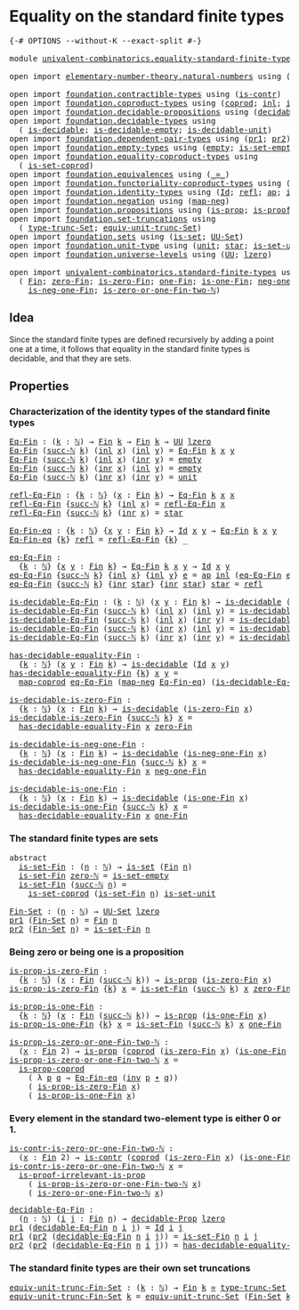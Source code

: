 # Equality on the standard finite types

<pre class="Agda"><a id="50" class="Symbol">{-#</a> <a id="54" class="Keyword">OPTIONS</a> <a id="62" class="Pragma">--without-K</a> <a id="74" class="Pragma">--exact-split</a> <a id="88" class="Symbol">#-}</a>

<a id="93" class="Keyword">module</a> <a id="100" href="univalent-combinatorics.equality-standard-finite-types.html" class="Module">univalent-combinatorics.equality-standard-finite-types</a> <a id="155" class="Keyword">where</a>

<a id="162" class="Keyword">open</a> <a id="167" class="Keyword">import</a> <a id="174" href="elementary-number-theory.natural-numbers.html" class="Module">elementary-number-theory.natural-numbers</a> <a id="215" class="Keyword">using</a> <a id="221" class="Symbol">(</a><a id="222" href="elementary-number-theory.natural-numbers.html#1444" class="Datatype">ℕ</a><a id="223" class="Symbol">;</a> <a id="225" href="elementary-number-theory.natural-numbers.html#1465" class="InductiveConstructor">zero-ℕ</a><a id="231" class="Symbol">;</a> <a id="233" href="elementary-number-theory.natural-numbers.html#1478" class="InductiveConstructor">succ-ℕ</a><a id="239" class="Symbol">)</a>
    
<a id="246" class="Keyword">open</a> <a id="251" class="Keyword">import</a> <a id="258" href="foundation.contractible-types.html" class="Module">foundation.contractible-types</a> <a id="288" class="Keyword">using</a> <a id="294" class="Symbol">(</a><a id="295" href="foundation-core.contractible-types.html#925" class="Function">is-contr</a><a id="303" class="Symbol">)</a>
<a id="305" class="Keyword">open</a> <a id="310" class="Keyword">import</a> <a id="317" href="foundation.coproduct-types.html" class="Module">foundation.coproduct-types</a> <a id="344" class="Keyword">using</a> <a id="350" class="Symbol">(</a><a id="351" href="foundation.coproduct-types.html#1168" class="Datatype">coprod</a><a id="357" class="Symbol">;</a> <a id="359" href="foundation.coproduct-types.html#1239" class="InductiveConstructor">inl</a><a id="362" class="Symbol">;</a> <a id="364" href="foundation.coproduct-types.html#1262" class="InductiveConstructor">inr</a><a id="367" class="Symbol">;</a> <a id="369" href="foundation.coproduct-types.html#5644" class="Function">is-prop-coprod</a><a id="383" class="Symbol">)</a>
<a id="385" class="Keyword">open</a> <a id="390" class="Keyword">import</a> <a id="397" href="foundation.decidable-propositions.html" class="Module">foundation.decidable-propositions</a> <a id="431" class="Keyword">using</a> <a id="437" class="Symbol">(</a><a id="438" href="foundation.decidable-propositions.html#1873" class="Function">decidable-Prop</a><a id="452" class="Symbol">)</a>
<a id="454" class="Keyword">open</a> <a id="459" class="Keyword">import</a> <a id="466" href="foundation.decidable-types.html" class="Module">foundation.decidable-types</a> <a id="493" class="Keyword">using</a>
  <a id="501" class="Symbol">(</a> <a id="503" href="foundation.decidable-types.html#1741" class="Function">is-decidable</a><a id="515" class="Symbol">;</a> <a id="517" href="foundation.decidable-types.html#2644" class="Function">is-decidable-empty</a><a id="535" class="Symbol">;</a> <a id="537" href="foundation.decidable-types.html#2576" class="Function">is-decidable-unit</a><a id="554" class="Symbol">)</a>
<a id="556" class="Keyword">open</a> <a id="561" class="Keyword">import</a> <a id="568" href="foundation.dependent-pair-types.html" class="Module">foundation.dependent-pair-types</a> <a id="600" class="Keyword">using</a> <a id="606" class="Symbol">(</a><a id="607" href="foundation-core.dependent-pair-types.html#592" class="Field">pr1</a><a id="610" class="Symbol">;</a> <a id="612" href="foundation-core.dependent-pair-types.html#604" class="Field">pr2</a><a id="615" class="Symbol">)</a>
<a id="617" class="Keyword">open</a> <a id="622" class="Keyword">import</a> <a id="629" href="foundation.empty-types.html" class="Module">foundation.empty-types</a> <a id="652" class="Keyword">using</a> <a id="658" class="Symbol">(</a><a id="659" href="foundation-core.empty-types.html#1047" class="Datatype">empty</a><a id="664" class="Symbol">;</a> <a id="666" href="foundation-core.empty-types.html#2540" class="Function">is-set-empty</a><a id="678" class="Symbol">)</a>
<a id="680" class="Keyword">open</a> <a id="685" class="Keyword">import</a> <a id="692" href="foundation.equality-coproduct-types.html" class="Module">foundation.equality-coproduct-types</a> <a id="728" class="Keyword">using</a>
  <a id="736" class="Symbol">(</a> <a id="738" href="foundation.equality-coproduct-types.html#11156" class="Function">is-set-coprod</a><a id="751" class="Symbol">)</a>
<a id="753" class="Keyword">open</a> <a id="758" class="Keyword">import</a> <a id="765" href="foundation.equivalences.html" class="Module">foundation.equivalences</a> <a id="789" class="Keyword">using</a> <a id="795" class="Symbol">(</a><a id="796" href="foundation-core.equivalences.html#1607" class="Function Operator">_≃_</a><a id="799" class="Symbol">)</a>
<a id="801" class="Keyword">open</a> <a id="806" class="Keyword">import</a> <a id="813" href="foundation.functoriality-coproduct-types.html" class="Module">foundation.functoriality-coproduct-types</a> <a id="854" class="Keyword">using</a> <a id="860" class="Symbol">(</a><a id="861" href="foundation.functoriality-coproduct-types.html#1130" class="Function">map-coprod</a><a id="871" class="Symbol">)</a>
<a id="873" class="Keyword">open</a> <a id="878" class="Keyword">import</a> <a id="885" href="foundation.identity-types.html" class="Module">foundation.identity-types</a> <a id="911" class="Keyword">using</a> <a id="917" class="Symbol">(</a><a id="918" href="foundation-core.identity-types.html#641" class="Datatype">Id</a><a id="920" class="Symbol">;</a> <a id="922" href="foundation-core.identity-types.html#694" class="InductiveConstructor">refl</a><a id="926" class="Symbol">;</a> <a id="928" href="foundation-core.identity-types.html#2853" class="Function">ap</a><a id="930" class="Symbol">;</a> <a id="932" href="foundation-core.identity-types.html#1552" class="Function">inv</a><a id="935" class="Symbol">;</a> <a id="937" href="foundation-core.identity-types.html#1239" class="Function Operator">_∙_</a><a id="940" class="Symbol">)</a>
<a id="942" class="Keyword">open</a> <a id="947" class="Keyword">import</a> <a id="954" href="foundation.negation.html" class="Module">foundation.negation</a> <a id="974" class="Keyword">using</a> <a id="980" class="Symbol">(</a><a id="981" href="foundation-core.negation.html#499" class="Function">map-neg</a><a id="988" class="Symbol">)</a>
<a id="990" class="Keyword">open</a> <a id="995" class="Keyword">import</a> <a id="1002" href="foundation.propositions.html" class="Module">foundation.propositions</a> <a id="1026" class="Keyword">using</a> <a id="1032" class="Symbol">(</a><a id="1033" href="foundation-core.propositions.html#1246" class="Function">is-prop</a><a id="1040" class="Symbol">;</a> <a id="1042" href="foundation-core.propositions.html#2978" class="Function">is-proof-irrelevant-is-prop</a><a id="1069" class="Symbol">)</a>
<a id="1071" class="Keyword">open</a> <a id="1076" class="Keyword">import</a> <a id="1083" href="foundation.set-truncations.html" class="Module">foundation.set-truncations</a> <a id="1110" class="Keyword">using</a>
  <a id="1118" class="Symbol">(</a> <a id="1120" href="foundation.set-truncations.html#3386" class="Postulate">type-trunc-Set</a><a id="1134" class="Symbol">;</a> <a id="1136" href="foundation.set-truncations.html#11287" class="Function">equiv-unit-trunc-Set</a><a id="1156" class="Symbol">)</a>
<a id="1158" class="Keyword">open</a> <a id="1163" class="Keyword">import</a> <a id="1170" href="foundation.sets.html" class="Module">foundation.sets</a> <a id="1186" class="Keyword">using</a> <a id="1192" class="Symbol">(</a><a id="1193" href="foundation-core.sets.html#1099" class="Function">is-set</a><a id="1199" class="Symbol">;</a> <a id="1201" href="foundation-core.sets.html#1177" class="Function">UU-Set</a><a id="1207" class="Symbol">)</a>
<a id="1209" class="Keyword">open</a> <a id="1214" class="Keyword">import</a> <a id="1221" href="foundation.unit-type.html" class="Module">foundation.unit-type</a> <a id="1242" class="Keyword">using</a> <a id="1248" class="Symbol">(</a><a id="1249" href="foundation.unit-type.html#975" class="Datatype">unit</a><a id="1253" class="Symbol">;</a> <a id="1255" href="foundation.unit-type.html#999" class="InductiveConstructor">star</a><a id="1259" class="Symbol">;</a> <a id="1261" href="foundation.unit-type.html#2613" class="Function">is-set-unit</a><a id="1272" class="Symbol">)</a>
<a id="1274" class="Keyword">open</a> <a id="1279" class="Keyword">import</a> <a id="1286" href="foundation.universe-levels.html" class="Module">foundation.universe-levels</a> <a id="1313" class="Keyword">using</a> <a id="1319" class="Symbol">(</a><a id="1320" href="foundation-core.universe-levels.html#222" class="Primitive">UU</a><a id="1322" class="Symbol">;</a> <a id="1324" href="Agda.Primitive.html#764" class="Primitive">lzero</a><a id="1329" class="Symbol">)</a>

<a id="1332" class="Keyword">open</a> <a id="1337" class="Keyword">import</a> <a id="1344" href="univalent-combinatorics.standard-finite-types.html" class="Module">univalent-combinatorics.standard-finite-types</a> <a id="1390" class="Keyword">using</a>
  <a id="1398" class="Symbol">(</a> <a id="1400" href="univalent-combinatorics.standard-finite-types.html#1975" class="Function">Fin</a><a id="1403" class="Symbol">;</a> <a id="1405" href="univalent-combinatorics.standard-finite-types.html#6909" class="Function">zero-Fin</a><a id="1413" class="Symbol">;</a> <a id="1415" href="univalent-combinatorics.standard-finite-types.html#7010" class="Function">is-zero-Fin</a><a id="1426" class="Symbol">;</a> <a id="1428" href="univalent-combinatorics.standard-finite-types.html#8144" class="Function">one-Fin</a><a id="1435" class="Symbol">;</a> <a id="1437" href="univalent-combinatorics.standard-finite-types.html#8212" class="Function">is-one-Fin</a><a id="1447" class="Symbol">;</a> <a id="1449" href="univalent-combinatorics.standard-finite-types.html#2239" class="Function">neg-one-Fin</a><a id="1460" class="Symbol">;</a>
    <a id="1466" href="univalent-combinatorics.standard-finite-types.html#2306" class="Function">is-neg-one-Fin</a><a id="1480" class="Symbol">;</a> <a id="1482" href="univalent-combinatorics.standard-finite-types.html#8292" class="Function">is-zero-or-one-Fin-two-ℕ</a><a id="1506" class="Symbol">)</a>
</pre>
## Idea

Since the standard finite types are defined recursively by adding a point one at a time, it follows that equality in the standard finite types is decidable, and that they are sets.

## Properties

### Characterization of the identity types of the standard finite types

<pre class="Agda"><a id="Eq-Fin"></a><a id="1800" href="univalent-combinatorics.equality-standard-finite-types.html#1800" class="Function">Eq-Fin</a> <a id="1807" class="Symbol">:</a> <a id="1809" class="Symbol">(</a><a id="1810" href="univalent-combinatorics.equality-standard-finite-types.html#1810" class="Bound">k</a> <a id="1812" class="Symbol">:</a> <a id="1814" href="elementary-number-theory.natural-numbers.html#1444" class="Datatype">ℕ</a><a id="1815" class="Symbol">)</a> <a id="1817" class="Symbol">→</a> <a id="1819" href="univalent-combinatorics.standard-finite-types.html#1975" class="Function">Fin</a> <a id="1823" href="univalent-combinatorics.equality-standard-finite-types.html#1810" class="Bound">k</a> <a id="1825" class="Symbol">→</a> <a id="1827" href="univalent-combinatorics.standard-finite-types.html#1975" class="Function">Fin</a> <a id="1831" href="univalent-combinatorics.equality-standard-finite-types.html#1810" class="Bound">k</a> <a id="1833" class="Symbol">→</a> <a id="1835" href="foundation-core.universe-levels.html#222" class="Primitive">UU</a> <a id="1838" href="Agda.Primitive.html#764" class="Primitive">lzero</a>
<a id="1844" href="univalent-combinatorics.equality-standard-finite-types.html#1800" class="Function">Eq-Fin</a> <a id="1851" class="Symbol">(</a><a id="1852" href="elementary-number-theory.natural-numbers.html#1478" class="InductiveConstructor">succ-ℕ</a> <a id="1859" href="univalent-combinatorics.equality-standard-finite-types.html#1859" class="Bound">k</a><a id="1860" class="Symbol">)</a> <a id="1862" class="Symbol">(</a><a id="1863" href="foundation.coproduct-types.html#1239" class="InductiveConstructor">inl</a> <a id="1867" href="univalent-combinatorics.equality-standard-finite-types.html#1867" class="Bound">x</a><a id="1868" class="Symbol">)</a> <a id="1870" class="Symbol">(</a><a id="1871" href="foundation.coproduct-types.html#1239" class="InductiveConstructor">inl</a> <a id="1875" href="univalent-combinatorics.equality-standard-finite-types.html#1875" class="Bound">y</a><a id="1876" class="Symbol">)</a> <a id="1878" class="Symbol">=</a> <a id="1880" href="univalent-combinatorics.equality-standard-finite-types.html#1800" class="Function">Eq-Fin</a> <a id="1887" href="univalent-combinatorics.equality-standard-finite-types.html#1859" class="Bound">k</a> <a id="1889" href="univalent-combinatorics.equality-standard-finite-types.html#1867" class="Bound">x</a> <a id="1891" href="univalent-combinatorics.equality-standard-finite-types.html#1875" class="Bound">y</a>
<a id="1893" href="univalent-combinatorics.equality-standard-finite-types.html#1800" class="Function">Eq-Fin</a> <a id="1900" class="Symbol">(</a><a id="1901" href="elementary-number-theory.natural-numbers.html#1478" class="InductiveConstructor">succ-ℕ</a> <a id="1908" href="univalent-combinatorics.equality-standard-finite-types.html#1908" class="Bound">k</a><a id="1909" class="Symbol">)</a> <a id="1911" class="Symbol">(</a><a id="1912" href="foundation.coproduct-types.html#1239" class="InductiveConstructor">inl</a> <a id="1916" href="univalent-combinatorics.equality-standard-finite-types.html#1916" class="Bound">x</a><a id="1917" class="Symbol">)</a> <a id="1919" class="Symbol">(</a><a id="1920" href="foundation.coproduct-types.html#1262" class="InductiveConstructor">inr</a> <a id="1924" href="univalent-combinatorics.equality-standard-finite-types.html#1924" class="Bound">y</a><a id="1925" class="Symbol">)</a> <a id="1927" class="Symbol">=</a> <a id="1929" href="foundation-core.empty-types.html#1047" class="Datatype">empty</a>
<a id="1935" href="univalent-combinatorics.equality-standard-finite-types.html#1800" class="Function">Eq-Fin</a> <a id="1942" class="Symbol">(</a><a id="1943" href="elementary-number-theory.natural-numbers.html#1478" class="InductiveConstructor">succ-ℕ</a> <a id="1950" href="univalent-combinatorics.equality-standard-finite-types.html#1950" class="Bound">k</a><a id="1951" class="Symbol">)</a> <a id="1953" class="Symbol">(</a><a id="1954" href="foundation.coproduct-types.html#1262" class="InductiveConstructor">inr</a> <a id="1958" href="univalent-combinatorics.equality-standard-finite-types.html#1958" class="Bound">x</a><a id="1959" class="Symbol">)</a> <a id="1961" class="Symbol">(</a><a id="1962" href="foundation.coproduct-types.html#1239" class="InductiveConstructor">inl</a> <a id="1966" href="univalent-combinatorics.equality-standard-finite-types.html#1966" class="Bound">y</a><a id="1967" class="Symbol">)</a> <a id="1969" class="Symbol">=</a> <a id="1971" href="foundation-core.empty-types.html#1047" class="Datatype">empty</a>
<a id="1977" href="univalent-combinatorics.equality-standard-finite-types.html#1800" class="Function">Eq-Fin</a> <a id="1984" class="Symbol">(</a><a id="1985" href="elementary-number-theory.natural-numbers.html#1478" class="InductiveConstructor">succ-ℕ</a> <a id="1992" href="univalent-combinatorics.equality-standard-finite-types.html#1992" class="Bound">k</a><a id="1993" class="Symbol">)</a> <a id="1995" class="Symbol">(</a><a id="1996" href="foundation.coproduct-types.html#1262" class="InductiveConstructor">inr</a> <a id="2000" href="univalent-combinatorics.equality-standard-finite-types.html#2000" class="Bound">x</a><a id="2001" class="Symbol">)</a> <a id="2003" class="Symbol">(</a><a id="2004" href="foundation.coproduct-types.html#1262" class="InductiveConstructor">inr</a> <a id="2008" href="univalent-combinatorics.equality-standard-finite-types.html#2008" class="Bound">y</a><a id="2009" class="Symbol">)</a> <a id="2011" class="Symbol">=</a> <a id="2013" href="foundation.unit-type.html#975" class="Datatype">unit</a>

<a id="refl-Eq-Fin"></a><a id="2019" href="univalent-combinatorics.equality-standard-finite-types.html#2019" class="Function">refl-Eq-Fin</a> <a id="2031" class="Symbol">:</a> <a id="2033" class="Symbol">{</a><a id="2034" href="univalent-combinatorics.equality-standard-finite-types.html#2034" class="Bound">k</a> <a id="2036" class="Symbol">:</a> <a id="2038" href="elementary-number-theory.natural-numbers.html#1444" class="Datatype">ℕ</a><a id="2039" class="Symbol">}</a> <a id="2041" class="Symbol">(</a><a id="2042" href="univalent-combinatorics.equality-standard-finite-types.html#2042" class="Bound">x</a> <a id="2044" class="Symbol">:</a> <a id="2046" href="univalent-combinatorics.standard-finite-types.html#1975" class="Function">Fin</a> <a id="2050" href="univalent-combinatorics.equality-standard-finite-types.html#2034" class="Bound">k</a><a id="2051" class="Symbol">)</a> <a id="2053" class="Symbol">→</a> <a id="2055" href="univalent-combinatorics.equality-standard-finite-types.html#1800" class="Function">Eq-Fin</a> <a id="2062" href="univalent-combinatorics.equality-standard-finite-types.html#2034" class="Bound">k</a> <a id="2064" href="univalent-combinatorics.equality-standard-finite-types.html#2042" class="Bound">x</a> <a id="2066" href="univalent-combinatorics.equality-standard-finite-types.html#2042" class="Bound">x</a>
<a id="2068" href="univalent-combinatorics.equality-standard-finite-types.html#2019" class="Function">refl-Eq-Fin</a> <a id="2080" class="Symbol">{</a><a id="2081" href="elementary-number-theory.natural-numbers.html#1478" class="InductiveConstructor">succ-ℕ</a> <a id="2088" href="univalent-combinatorics.equality-standard-finite-types.html#2088" class="Bound">k</a><a id="2089" class="Symbol">}</a> <a id="2091" class="Symbol">(</a><a id="2092" href="foundation.coproduct-types.html#1239" class="InductiveConstructor">inl</a> <a id="2096" href="univalent-combinatorics.equality-standard-finite-types.html#2096" class="Bound">x</a><a id="2097" class="Symbol">)</a> <a id="2099" class="Symbol">=</a> <a id="2101" href="univalent-combinatorics.equality-standard-finite-types.html#2019" class="Function">refl-Eq-Fin</a> <a id="2113" href="univalent-combinatorics.equality-standard-finite-types.html#2096" class="Bound">x</a>
<a id="2115" href="univalent-combinatorics.equality-standard-finite-types.html#2019" class="Function">refl-Eq-Fin</a> <a id="2127" class="Symbol">{</a><a id="2128" href="elementary-number-theory.natural-numbers.html#1478" class="InductiveConstructor">succ-ℕ</a> <a id="2135" href="univalent-combinatorics.equality-standard-finite-types.html#2135" class="Bound">k</a><a id="2136" class="Symbol">}</a> <a id="2138" class="Symbol">(</a><a id="2139" href="foundation.coproduct-types.html#1262" class="InductiveConstructor">inr</a> <a id="2143" href="univalent-combinatorics.equality-standard-finite-types.html#2143" class="Bound">x</a><a id="2144" class="Symbol">)</a> <a id="2146" class="Symbol">=</a> <a id="2148" href="foundation.unit-type.html#999" class="InductiveConstructor">star</a>

<a id="Eq-Fin-eq"></a><a id="2154" href="univalent-combinatorics.equality-standard-finite-types.html#2154" class="Function">Eq-Fin-eq</a> <a id="2164" class="Symbol">:</a> <a id="2166" class="Symbol">{</a><a id="2167" href="univalent-combinatorics.equality-standard-finite-types.html#2167" class="Bound">k</a> <a id="2169" class="Symbol">:</a> <a id="2171" href="elementary-number-theory.natural-numbers.html#1444" class="Datatype">ℕ</a><a id="2172" class="Symbol">}</a> <a id="2174" class="Symbol">{</a><a id="2175" href="univalent-combinatorics.equality-standard-finite-types.html#2175" class="Bound">x</a> <a id="2177" href="univalent-combinatorics.equality-standard-finite-types.html#2177" class="Bound">y</a> <a id="2179" class="Symbol">:</a> <a id="2181" href="univalent-combinatorics.standard-finite-types.html#1975" class="Function">Fin</a> <a id="2185" href="univalent-combinatorics.equality-standard-finite-types.html#2167" class="Bound">k</a><a id="2186" class="Symbol">}</a> <a id="2188" class="Symbol">→</a> <a id="2190" href="foundation-core.identity-types.html#641" class="Datatype">Id</a> <a id="2193" href="univalent-combinatorics.equality-standard-finite-types.html#2175" class="Bound">x</a> <a id="2195" href="univalent-combinatorics.equality-standard-finite-types.html#2177" class="Bound">y</a> <a id="2197" class="Symbol">→</a> <a id="2199" href="univalent-combinatorics.equality-standard-finite-types.html#1800" class="Function">Eq-Fin</a> <a id="2206" href="univalent-combinatorics.equality-standard-finite-types.html#2167" class="Bound">k</a> <a id="2208" href="univalent-combinatorics.equality-standard-finite-types.html#2175" class="Bound">x</a> <a id="2210" href="univalent-combinatorics.equality-standard-finite-types.html#2177" class="Bound">y</a>
<a id="2212" href="univalent-combinatorics.equality-standard-finite-types.html#2154" class="Function">Eq-Fin-eq</a> <a id="2222" class="Symbol">{</a><a id="2223" href="univalent-combinatorics.equality-standard-finite-types.html#2223" class="Bound">k</a><a id="2224" class="Symbol">}</a> <a id="2226" href="foundation-core.identity-types.html#694" class="InductiveConstructor">refl</a> <a id="2231" class="Symbol">=</a> <a id="2233" href="univalent-combinatorics.equality-standard-finite-types.html#2019" class="Function">refl-Eq-Fin</a> <a id="2245" class="Symbol">{</a><a id="2246" href="univalent-combinatorics.equality-standard-finite-types.html#2223" class="Bound">k</a><a id="2247" class="Symbol">}</a> <a id="2249" class="Symbol">_</a>

<a id="eq-Eq-Fin"></a><a id="2252" href="univalent-combinatorics.equality-standard-finite-types.html#2252" class="Function">eq-Eq-Fin</a> <a id="2262" class="Symbol">:</a>
  <a id="2266" class="Symbol">{</a><a id="2267" href="univalent-combinatorics.equality-standard-finite-types.html#2267" class="Bound">k</a> <a id="2269" class="Symbol">:</a> <a id="2271" href="elementary-number-theory.natural-numbers.html#1444" class="Datatype">ℕ</a><a id="2272" class="Symbol">}</a> <a id="2274" class="Symbol">{</a><a id="2275" href="univalent-combinatorics.equality-standard-finite-types.html#2275" class="Bound">x</a> <a id="2277" href="univalent-combinatorics.equality-standard-finite-types.html#2277" class="Bound">y</a> <a id="2279" class="Symbol">:</a> <a id="2281" href="univalent-combinatorics.standard-finite-types.html#1975" class="Function">Fin</a> <a id="2285" href="univalent-combinatorics.equality-standard-finite-types.html#2267" class="Bound">k</a><a id="2286" class="Symbol">}</a> <a id="2288" class="Symbol">→</a> <a id="2290" href="univalent-combinatorics.equality-standard-finite-types.html#1800" class="Function">Eq-Fin</a> <a id="2297" href="univalent-combinatorics.equality-standard-finite-types.html#2267" class="Bound">k</a> <a id="2299" href="univalent-combinatorics.equality-standard-finite-types.html#2275" class="Bound">x</a> <a id="2301" href="univalent-combinatorics.equality-standard-finite-types.html#2277" class="Bound">y</a> <a id="2303" class="Symbol">→</a> <a id="2305" href="foundation-core.identity-types.html#641" class="Datatype">Id</a> <a id="2308" href="univalent-combinatorics.equality-standard-finite-types.html#2275" class="Bound">x</a> <a id="2310" href="univalent-combinatorics.equality-standard-finite-types.html#2277" class="Bound">y</a>
<a id="2312" href="univalent-combinatorics.equality-standard-finite-types.html#2252" class="Function">eq-Eq-Fin</a> <a id="2322" class="Symbol">{</a><a id="2323" href="elementary-number-theory.natural-numbers.html#1478" class="InductiveConstructor">succ-ℕ</a> <a id="2330" href="univalent-combinatorics.equality-standard-finite-types.html#2330" class="Bound">k</a><a id="2331" class="Symbol">}</a> <a id="2333" class="Symbol">{</a><a id="2334" href="foundation.coproduct-types.html#1239" class="InductiveConstructor">inl</a> <a id="2338" href="univalent-combinatorics.equality-standard-finite-types.html#2338" class="Bound">x</a><a id="2339" class="Symbol">}</a> <a id="2341" class="Symbol">{</a><a id="2342" href="foundation.coproduct-types.html#1239" class="InductiveConstructor">inl</a> <a id="2346" href="univalent-combinatorics.equality-standard-finite-types.html#2346" class="Bound">y</a><a id="2347" class="Symbol">}</a> <a id="2349" href="univalent-combinatorics.equality-standard-finite-types.html#2349" class="Bound">e</a> <a id="2351" class="Symbol">=</a> <a id="2353" href="foundation-core.identity-types.html#2853" class="Function">ap</a> <a id="2356" href="foundation.coproduct-types.html#1239" class="InductiveConstructor">inl</a> <a id="2360" class="Symbol">(</a><a id="2361" href="univalent-combinatorics.equality-standard-finite-types.html#2252" class="Function">eq-Eq-Fin</a> <a id="2371" href="univalent-combinatorics.equality-standard-finite-types.html#2349" class="Bound">e</a><a id="2372" class="Symbol">)</a>
<a id="2374" href="univalent-combinatorics.equality-standard-finite-types.html#2252" class="Function">eq-Eq-Fin</a> <a id="2384" class="Symbol">{</a><a id="2385" href="elementary-number-theory.natural-numbers.html#1478" class="InductiveConstructor">succ-ℕ</a> <a id="2392" href="univalent-combinatorics.equality-standard-finite-types.html#2392" class="Bound">k</a><a id="2393" class="Symbol">}</a> <a id="2395" class="Symbol">{</a><a id="2396" href="foundation.coproduct-types.html#1262" class="InductiveConstructor">inr</a> <a id="2400" href="foundation.unit-type.html#999" class="InductiveConstructor">star</a><a id="2404" class="Symbol">}</a> <a id="2406" class="Symbol">{</a><a id="2407" href="foundation.coproduct-types.html#1262" class="InductiveConstructor">inr</a> <a id="2411" href="foundation.unit-type.html#999" class="InductiveConstructor">star</a><a id="2415" class="Symbol">}</a> <a id="2417" href="foundation.unit-type.html#999" class="InductiveConstructor">star</a> <a id="2422" class="Symbol">=</a> <a id="2424" href="foundation-core.identity-types.html#694" class="InductiveConstructor">refl</a>

<a id="is-decidable-Eq-Fin"></a><a id="2430" href="univalent-combinatorics.equality-standard-finite-types.html#2430" class="Function">is-decidable-Eq-Fin</a> <a id="2450" class="Symbol">:</a> <a id="2452" class="Symbol">(</a><a id="2453" href="univalent-combinatorics.equality-standard-finite-types.html#2453" class="Bound">k</a> <a id="2455" class="Symbol">:</a> <a id="2457" href="elementary-number-theory.natural-numbers.html#1444" class="Datatype">ℕ</a><a id="2458" class="Symbol">)</a> <a id="2460" class="Symbol">(</a><a id="2461" href="univalent-combinatorics.equality-standard-finite-types.html#2461" class="Bound">x</a> <a id="2463" href="univalent-combinatorics.equality-standard-finite-types.html#2463" class="Bound">y</a> <a id="2465" class="Symbol">:</a> <a id="2467" href="univalent-combinatorics.standard-finite-types.html#1975" class="Function">Fin</a> <a id="2471" href="univalent-combinatorics.equality-standard-finite-types.html#2453" class="Bound">k</a><a id="2472" class="Symbol">)</a> <a id="2474" class="Symbol">→</a> <a id="2476" href="foundation.decidable-types.html#1741" class="Function">is-decidable</a> <a id="2489" class="Symbol">(</a><a id="2490" href="univalent-combinatorics.equality-standard-finite-types.html#1800" class="Function">Eq-Fin</a> <a id="2497" href="univalent-combinatorics.equality-standard-finite-types.html#2453" class="Bound">k</a> <a id="2499" href="univalent-combinatorics.equality-standard-finite-types.html#2461" class="Bound">x</a> <a id="2501" href="univalent-combinatorics.equality-standard-finite-types.html#2463" class="Bound">y</a><a id="2502" class="Symbol">)</a>
<a id="2504" href="univalent-combinatorics.equality-standard-finite-types.html#2430" class="Function">is-decidable-Eq-Fin</a> <a id="2524" class="Symbol">(</a><a id="2525" href="elementary-number-theory.natural-numbers.html#1478" class="InductiveConstructor">succ-ℕ</a> <a id="2532" href="univalent-combinatorics.equality-standard-finite-types.html#2532" class="Bound">k</a><a id="2533" class="Symbol">)</a> <a id="2535" class="Symbol">(</a><a id="2536" href="foundation.coproduct-types.html#1239" class="InductiveConstructor">inl</a> <a id="2540" href="univalent-combinatorics.equality-standard-finite-types.html#2540" class="Bound">x</a><a id="2541" class="Symbol">)</a> <a id="2543" class="Symbol">(</a><a id="2544" href="foundation.coproduct-types.html#1239" class="InductiveConstructor">inl</a> <a id="2548" href="univalent-combinatorics.equality-standard-finite-types.html#2548" class="Bound">y</a><a id="2549" class="Symbol">)</a> <a id="2551" class="Symbol">=</a> <a id="2553" href="univalent-combinatorics.equality-standard-finite-types.html#2430" class="Function">is-decidable-Eq-Fin</a> <a id="2573" href="univalent-combinatorics.equality-standard-finite-types.html#2532" class="Bound">k</a> <a id="2575" href="univalent-combinatorics.equality-standard-finite-types.html#2540" class="Bound">x</a> <a id="2577" href="univalent-combinatorics.equality-standard-finite-types.html#2548" class="Bound">y</a>
<a id="2579" href="univalent-combinatorics.equality-standard-finite-types.html#2430" class="Function">is-decidable-Eq-Fin</a> <a id="2599" class="Symbol">(</a><a id="2600" href="elementary-number-theory.natural-numbers.html#1478" class="InductiveConstructor">succ-ℕ</a> <a id="2607" href="univalent-combinatorics.equality-standard-finite-types.html#2607" class="Bound">k</a><a id="2608" class="Symbol">)</a> <a id="2610" class="Symbol">(</a><a id="2611" href="foundation.coproduct-types.html#1239" class="InductiveConstructor">inl</a> <a id="2615" href="univalent-combinatorics.equality-standard-finite-types.html#2615" class="Bound">x</a><a id="2616" class="Symbol">)</a> <a id="2618" class="Symbol">(</a><a id="2619" href="foundation.coproduct-types.html#1262" class="InductiveConstructor">inr</a> <a id="2623" href="univalent-combinatorics.equality-standard-finite-types.html#2623" class="Bound">y</a><a id="2624" class="Symbol">)</a> <a id="2626" class="Symbol">=</a> <a id="2628" href="foundation.decidable-types.html#2644" class="Function">is-decidable-empty</a>
<a id="2647" href="univalent-combinatorics.equality-standard-finite-types.html#2430" class="Function">is-decidable-Eq-Fin</a> <a id="2667" class="Symbol">(</a><a id="2668" href="elementary-number-theory.natural-numbers.html#1478" class="InductiveConstructor">succ-ℕ</a> <a id="2675" href="univalent-combinatorics.equality-standard-finite-types.html#2675" class="Bound">k</a><a id="2676" class="Symbol">)</a> <a id="2678" class="Symbol">(</a><a id="2679" href="foundation.coproduct-types.html#1262" class="InductiveConstructor">inr</a> <a id="2683" href="univalent-combinatorics.equality-standard-finite-types.html#2683" class="Bound">x</a><a id="2684" class="Symbol">)</a> <a id="2686" class="Symbol">(</a><a id="2687" href="foundation.coproduct-types.html#1239" class="InductiveConstructor">inl</a> <a id="2691" href="univalent-combinatorics.equality-standard-finite-types.html#2691" class="Bound">y</a><a id="2692" class="Symbol">)</a> <a id="2694" class="Symbol">=</a> <a id="2696" href="foundation.decidable-types.html#2644" class="Function">is-decidable-empty</a>
<a id="2715" href="univalent-combinatorics.equality-standard-finite-types.html#2430" class="Function">is-decidable-Eq-Fin</a> <a id="2735" class="Symbol">(</a><a id="2736" href="elementary-number-theory.natural-numbers.html#1478" class="InductiveConstructor">succ-ℕ</a> <a id="2743" href="univalent-combinatorics.equality-standard-finite-types.html#2743" class="Bound">k</a><a id="2744" class="Symbol">)</a> <a id="2746" class="Symbol">(</a><a id="2747" href="foundation.coproduct-types.html#1262" class="InductiveConstructor">inr</a> <a id="2751" href="univalent-combinatorics.equality-standard-finite-types.html#2751" class="Bound">x</a><a id="2752" class="Symbol">)</a> <a id="2754" class="Symbol">(</a><a id="2755" href="foundation.coproduct-types.html#1262" class="InductiveConstructor">inr</a> <a id="2759" href="univalent-combinatorics.equality-standard-finite-types.html#2759" class="Bound">y</a><a id="2760" class="Symbol">)</a> <a id="2762" class="Symbol">=</a> <a id="2764" href="foundation.decidable-types.html#2576" class="Function">is-decidable-unit</a>

<a id="has-decidable-equality-Fin"></a><a id="2783" href="univalent-combinatorics.equality-standard-finite-types.html#2783" class="Function">has-decidable-equality-Fin</a> <a id="2810" class="Symbol">:</a>
  <a id="2814" class="Symbol">{</a><a id="2815" href="univalent-combinatorics.equality-standard-finite-types.html#2815" class="Bound">k</a> <a id="2817" class="Symbol">:</a> <a id="2819" href="elementary-number-theory.natural-numbers.html#1444" class="Datatype">ℕ</a><a id="2820" class="Symbol">}</a> <a id="2822" class="Symbol">(</a><a id="2823" href="univalent-combinatorics.equality-standard-finite-types.html#2823" class="Bound">x</a> <a id="2825" href="univalent-combinatorics.equality-standard-finite-types.html#2825" class="Bound">y</a> <a id="2827" class="Symbol">:</a> <a id="2829" href="univalent-combinatorics.standard-finite-types.html#1975" class="Function">Fin</a> <a id="2833" href="univalent-combinatorics.equality-standard-finite-types.html#2815" class="Bound">k</a><a id="2834" class="Symbol">)</a> <a id="2836" class="Symbol">→</a> <a id="2838" href="foundation.decidable-types.html#1741" class="Function">is-decidable</a> <a id="2851" class="Symbol">(</a><a id="2852" href="foundation-core.identity-types.html#641" class="Datatype">Id</a> <a id="2855" href="univalent-combinatorics.equality-standard-finite-types.html#2823" class="Bound">x</a> <a id="2857" href="univalent-combinatorics.equality-standard-finite-types.html#2825" class="Bound">y</a><a id="2858" class="Symbol">)</a>
<a id="2860" href="univalent-combinatorics.equality-standard-finite-types.html#2783" class="Function">has-decidable-equality-Fin</a> <a id="2887" class="Symbol">{</a><a id="2888" href="univalent-combinatorics.equality-standard-finite-types.html#2888" class="Bound">k</a><a id="2889" class="Symbol">}</a> <a id="2891" href="univalent-combinatorics.equality-standard-finite-types.html#2891" class="Bound">x</a> <a id="2893" href="univalent-combinatorics.equality-standard-finite-types.html#2893" class="Bound">y</a> <a id="2895" class="Symbol">=</a>
  <a id="2899" href="foundation.functoriality-coproduct-types.html#1130" class="Function">map-coprod</a> <a id="2910" href="univalent-combinatorics.equality-standard-finite-types.html#2252" class="Function">eq-Eq-Fin</a> <a id="2920" class="Symbol">(</a><a id="2921" href="foundation-core.negation.html#499" class="Function">map-neg</a> <a id="2929" href="univalent-combinatorics.equality-standard-finite-types.html#2154" class="Function">Eq-Fin-eq</a><a id="2938" class="Symbol">)</a> <a id="2940" class="Symbol">(</a><a id="2941" href="univalent-combinatorics.equality-standard-finite-types.html#2430" class="Function">is-decidable-Eq-Fin</a> <a id="2961" href="univalent-combinatorics.equality-standard-finite-types.html#2888" class="Bound">k</a> <a id="2963" href="univalent-combinatorics.equality-standard-finite-types.html#2891" class="Bound">x</a> <a id="2965" href="univalent-combinatorics.equality-standard-finite-types.html#2893" class="Bound">y</a><a id="2966" class="Symbol">)</a>

<a id="is-decidable-is-zero-Fin"></a><a id="2969" href="univalent-combinatorics.equality-standard-finite-types.html#2969" class="Function">is-decidable-is-zero-Fin</a> <a id="2994" class="Symbol">:</a>
  <a id="2998" class="Symbol">{</a><a id="2999" href="univalent-combinatorics.equality-standard-finite-types.html#2999" class="Bound">k</a> <a id="3001" class="Symbol">:</a> <a id="3003" href="elementary-number-theory.natural-numbers.html#1444" class="Datatype">ℕ</a><a id="3004" class="Symbol">}</a> <a id="3006" class="Symbol">(</a><a id="3007" href="univalent-combinatorics.equality-standard-finite-types.html#3007" class="Bound">x</a> <a id="3009" class="Symbol">:</a> <a id="3011" href="univalent-combinatorics.standard-finite-types.html#1975" class="Function">Fin</a> <a id="3015" href="univalent-combinatorics.equality-standard-finite-types.html#2999" class="Bound">k</a><a id="3016" class="Symbol">)</a> <a id="3018" class="Symbol">→</a> <a id="3020" href="foundation.decidable-types.html#1741" class="Function">is-decidable</a> <a id="3033" class="Symbol">(</a><a id="3034" href="univalent-combinatorics.standard-finite-types.html#7010" class="Function">is-zero-Fin</a> <a id="3046" href="univalent-combinatorics.equality-standard-finite-types.html#3007" class="Bound">x</a><a id="3047" class="Symbol">)</a>
<a id="3049" href="univalent-combinatorics.equality-standard-finite-types.html#2969" class="Function">is-decidable-is-zero-Fin</a> <a id="3074" class="Symbol">{</a><a id="3075" href="elementary-number-theory.natural-numbers.html#1478" class="InductiveConstructor">succ-ℕ</a> <a id="3082" href="univalent-combinatorics.equality-standard-finite-types.html#3082" class="Bound">k</a><a id="3083" class="Symbol">}</a> <a id="3085" href="univalent-combinatorics.equality-standard-finite-types.html#3085" class="Bound">x</a> <a id="3087" class="Symbol">=</a>
  <a id="3091" href="univalent-combinatorics.equality-standard-finite-types.html#2783" class="Function">has-decidable-equality-Fin</a> <a id="3118" href="univalent-combinatorics.equality-standard-finite-types.html#3085" class="Bound">x</a> <a id="3120" href="univalent-combinatorics.standard-finite-types.html#6909" class="Function">zero-Fin</a>

<a id="is-decidable-is-neg-one-Fin"></a><a id="3130" href="univalent-combinatorics.equality-standard-finite-types.html#3130" class="Function">is-decidable-is-neg-one-Fin</a> <a id="3158" class="Symbol">:</a>
  <a id="3162" class="Symbol">{</a><a id="3163" href="univalent-combinatorics.equality-standard-finite-types.html#3163" class="Bound">k</a> <a id="3165" class="Symbol">:</a> <a id="3167" href="elementary-number-theory.natural-numbers.html#1444" class="Datatype">ℕ</a><a id="3168" class="Symbol">}</a> <a id="3170" class="Symbol">(</a><a id="3171" href="univalent-combinatorics.equality-standard-finite-types.html#3171" class="Bound">x</a> <a id="3173" class="Symbol">:</a> <a id="3175" href="univalent-combinatorics.standard-finite-types.html#1975" class="Function">Fin</a> <a id="3179" href="univalent-combinatorics.equality-standard-finite-types.html#3163" class="Bound">k</a><a id="3180" class="Symbol">)</a> <a id="3182" class="Symbol">→</a> <a id="3184" href="foundation.decidable-types.html#1741" class="Function">is-decidable</a> <a id="3197" class="Symbol">(</a><a id="3198" href="univalent-combinatorics.standard-finite-types.html#2306" class="Function">is-neg-one-Fin</a> <a id="3213" href="univalent-combinatorics.equality-standard-finite-types.html#3171" class="Bound">x</a><a id="3214" class="Symbol">)</a>
<a id="3216" href="univalent-combinatorics.equality-standard-finite-types.html#3130" class="Function">is-decidable-is-neg-one-Fin</a> <a id="3244" class="Symbol">{</a><a id="3245" href="elementary-number-theory.natural-numbers.html#1478" class="InductiveConstructor">succ-ℕ</a> <a id="3252" href="univalent-combinatorics.equality-standard-finite-types.html#3252" class="Bound">k</a><a id="3253" class="Symbol">}</a> <a id="3255" href="univalent-combinatorics.equality-standard-finite-types.html#3255" class="Bound">x</a> <a id="3257" class="Symbol">=</a>
  <a id="3261" href="univalent-combinatorics.equality-standard-finite-types.html#2783" class="Function">has-decidable-equality-Fin</a> <a id="3288" href="univalent-combinatorics.equality-standard-finite-types.html#3255" class="Bound">x</a> <a id="3290" href="univalent-combinatorics.standard-finite-types.html#2239" class="Function">neg-one-Fin</a>

<a id="is-decidable-is-one-Fin"></a><a id="3303" href="univalent-combinatorics.equality-standard-finite-types.html#3303" class="Function">is-decidable-is-one-Fin</a> <a id="3327" class="Symbol">:</a>
  <a id="3331" class="Symbol">{</a><a id="3332" href="univalent-combinatorics.equality-standard-finite-types.html#3332" class="Bound">k</a> <a id="3334" class="Symbol">:</a> <a id="3336" href="elementary-number-theory.natural-numbers.html#1444" class="Datatype">ℕ</a><a id="3337" class="Symbol">}</a> <a id="3339" class="Symbol">(</a><a id="3340" href="univalent-combinatorics.equality-standard-finite-types.html#3340" class="Bound">x</a> <a id="3342" class="Symbol">:</a> <a id="3344" href="univalent-combinatorics.standard-finite-types.html#1975" class="Function">Fin</a> <a id="3348" href="univalent-combinatorics.equality-standard-finite-types.html#3332" class="Bound">k</a><a id="3349" class="Symbol">)</a> <a id="3351" class="Symbol">→</a> <a id="3353" href="foundation.decidable-types.html#1741" class="Function">is-decidable</a> <a id="3366" class="Symbol">(</a><a id="3367" href="univalent-combinatorics.standard-finite-types.html#8212" class="Function">is-one-Fin</a> <a id="3378" href="univalent-combinatorics.equality-standard-finite-types.html#3340" class="Bound">x</a><a id="3379" class="Symbol">)</a>
<a id="3381" href="univalent-combinatorics.equality-standard-finite-types.html#3303" class="Function">is-decidable-is-one-Fin</a> <a id="3405" class="Symbol">{</a><a id="3406" href="elementary-number-theory.natural-numbers.html#1478" class="InductiveConstructor">succ-ℕ</a> <a id="3413" href="univalent-combinatorics.equality-standard-finite-types.html#3413" class="Bound">k</a><a id="3414" class="Symbol">}</a> <a id="3416" href="univalent-combinatorics.equality-standard-finite-types.html#3416" class="Bound">x</a> <a id="3418" class="Symbol">=</a>
  <a id="3422" href="univalent-combinatorics.equality-standard-finite-types.html#2783" class="Function">has-decidable-equality-Fin</a> <a id="3449" href="univalent-combinatorics.equality-standard-finite-types.html#3416" class="Bound">x</a> <a id="3451" href="univalent-combinatorics.standard-finite-types.html#8144" class="Function">one-Fin</a>
</pre>
### The standard finite types are sets

<pre class="Agda"><a id="3512" class="Keyword">abstract</a>
  <a id="is-set-Fin"></a><a id="3523" href="univalent-combinatorics.equality-standard-finite-types.html#3523" class="Function">is-set-Fin</a> <a id="3534" class="Symbol">:</a> <a id="3536" class="Symbol">(</a><a id="3537" href="univalent-combinatorics.equality-standard-finite-types.html#3537" class="Bound">n</a> <a id="3539" class="Symbol">:</a> <a id="3541" href="elementary-number-theory.natural-numbers.html#1444" class="Datatype">ℕ</a><a id="3542" class="Symbol">)</a> <a id="3544" class="Symbol">→</a> <a id="3546" href="foundation-core.sets.html#1099" class="Function">is-set</a> <a id="3553" class="Symbol">(</a><a id="3554" href="univalent-combinatorics.standard-finite-types.html#1975" class="Function">Fin</a> <a id="3558" href="univalent-combinatorics.equality-standard-finite-types.html#3537" class="Bound">n</a><a id="3559" class="Symbol">)</a>
  <a id="3563" href="univalent-combinatorics.equality-standard-finite-types.html#3523" class="Function">is-set-Fin</a> <a id="3574" href="elementary-number-theory.natural-numbers.html#1465" class="InductiveConstructor">zero-ℕ</a> <a id="3581" class="Symbol">=</a> <a id="3583" href="foundation-core.empty-types.html#2540" class="Function">is-set-empty</a>
  <a id="3598" href="univalent-combinatorics.equality-standard-finite-types.html#3523" class="Function">is-set-Fin</a> <a id="3609" class="Symbol">(</a><a id="3610" href="elementary-number-theory.natural-numbers.html#1478" class="InductiveConstructor">succ-ℕ</a> <a id="3617" href="univalent-combinatorics.equality-standard-finite-types.html#3617" class="Bound">n</a><a id="3618" class="Symbol">)</a> <a id="3620" class="Symbol">=</a>
    <a id="3626" href="foundation.equality-coproduct-types.html#11156" class="Function">is-set-coprod</a> <a id="3640" class="Symbol">(</a><a id="3641" href="univalent-combinatorics.equality-standard-finite-types.html#3523" class="Function">is-set-Fin</a> <a id="3652" href="univalent-combinatorics.equality-standard-finite-types.html#3617" class="Bound">n</a><a id="3653" class="Symbol">)</a> <a id="3655" href="foundation.unit-type.html#2613" class="Function">is-set-unit</a>

<a id="Fin-Set"></a><a id="3668" href="univalent-combinatorics.equality-standard-finite-types.html#3668" class="Function">Fin-Set</a> <a id="3676" class="Symbol">:</a> <a id="3678" class="Symbol">(</a><a id="3679" href="univalent-combinatorics.equality-standard-finite-types.html#3679" class="Bound">n</a> <a id="3681" class="Symbol">:</a> <a id="3683" href="elementary-number-theory.natural-numbers.html#1444" class="Datatype">ℕ</a><a id="3684" class="Symbol">)</a> <a id="3686" class="Symbol">→</a> <a id="3688" href="foundation-core.sets.html#1177" class="Function">UU-Set</a> <a id="3695" href="Agda.Primitive.html#764" class="Primitive">lzero</a>
<a id="3701" href="foundation-core.dependent-pair-types.html#592" class="Field">pr1</a> <a id="3705" class="Symbol">(</a><a id="3706" href="univalent-combinatorics.equality-standard-finite-types.html#3668" class="Function">Fin-Set</a> <a id="3714" href="univalent-combinatorics.equality-standard-finite-types.html#3714" class="Bound">n</a><a id="3715" class="Symbol">)</a> <a id="3717" class="Symbol">=</a> <a id="3719" href="univalent-combinatorics.standard-finite-types.html#1975" class="Function">Fin</a> <a id="3723" href="univalent-combinatorics.equality-standard-finite-types.html#3714" class="Bound">n</a>
<a id="3725" href="foundation-core.dependent-pair-types.html#604" class="Field">pr2</a> <a id="3729" class="Symbol">(</a><a id="3730" href="univalent-combinatorics.equality-standard-finite-types.html#3668" class="Function">Fin-Set</a> <a id="3738" href="univalent-combinatorics.equality-standard-finite-types.html#3738" class="Bound">n</a><a id="3739" class="Symbol">)</a> <a id="3741" class="Symbol">=</a> <a id="3743" href="univalent-combinatorics.equality-standard-finite-types.html#3523" class="Function">is-set-Fin</a> <a id="3754" href="univalent-combinatorics.equality-standard-finite-types.html#3738" class="Bound">n</a>
</pre>
### Being zero or being one is a proposition

<pre class="Agda"><a id="is-prop-is-zero-Fin"></a><a id="3815" href="univalent-combinatorics.equality-standard-finite-types.html#3815" class="Function">is-prop-is-zero-Fin</a> <a id="3835" class="Symbol">:</a>
  <a id="3839" class="Symbol">{</a><a id="3840" href="univalent-combinatorics.equality-standard-finite-types.html#3840" class="Bound">k</a> <a id="3842" class="Symbol">:</a> <a id="3844" href="elementary-number-theory.natural-numbers.html#1444" class="Datatype">ℕ</a><a id="3845" class="Symbol">}</a> <a id="3847" class="Symbol">(</a><a id="3848" href="univalent-combinatorics.equality-standard-finite-types.html#3848" class="Bound">x</a> <a id="3850" class="Symbol">:</a> <a id="3852" href="univalent-combinatorics.standard-finite-types.html#1975" class="Function">Fin</a> <a id="3856" class="Symbol">(</a><a id="3857" href="elementary-number-theory.natural-numbers.html#1478" class="InductiveConstructor">succ-ℕ</a> <a id="3864" href="univalent-combinatorics.equality-standard-finite-types.html#3840" class="Bound">k</a><a id="3865" class="Symbol">))</a> <a id="3868" class="Symbol">→</a> <a id="3870" href="foundation-core.propositions.html#1246" class="Function">is-prop</a> <a id="3878" class="Symbol">(</a><a id="3879" href="univalent-combinatorics.standard-finite-types.html#7010" class="Function">is-zero-Fin</a> <a id="3891" href="univalent-combinatorics.equality-standard-finite-types.html#3848" class="Bound">x</a><a id="3892" class="Symbol">)</a>
<a id="3894" href="univalent-combinatorics.equality-standard-finite-types.html#3815" class="Function">is-prop-is-zero-Fin</a> <a id="3914" class="Symbol">{</a><a id="3915" href="univalent-combinatorics.equality-standard-finite-types.html#3915" class="Bound">k</a><a id="3916" class="Symbol">}</a> <a id="3918" href="univalent-combinatorics.equality-standard-finite-types.html#3918" class="Bound">x</a> <a id="3920" class="Symbol">=</a> <a id="3922" href="univalent-combinatorics.equality-standard-finite-types.html#3523" class="Function">is-set-Fin</a> <a id="3933" class="Symbol">(</a><a id="3934" href="elementary-number-theory.natural-numbers.html#1478" class="InductiveConstructor">succ-ℕ</a> <a id="3941" href="univalent-combinatorics.equality-standard-finite-types.html#3915" class="Bound">k</a><a id="3942" class="Symbol">)</a> <a id="3944" href="univalent-combinatorics.equality-standard-finite-types.html#3918" class="Bound">x</a> <a id="3946" href="univalent-combinatorics.standard-finite-types.html#6909" class="Function">zero-Fin</a>

<a id="is-prop-is-one-Fin"></a><a id="3956" href="univalent-combinatorics.equality-standard-finite-types.html#3956" class="Function">is-prop-is-one-Fin</a> <a id="3975" class="Symbol">:</a>
  <a id="3979" class="Symbol">{</a><a id="3980" href="univalent-combinatorics.equality-standard-finite-types.html#3980" class="Bound">k</a> <a id="3982" class="Symbol">:</a> <a id="3984" href="elementary-number-theory.natural-numbers.html#1444" class="Datatype">ℕ</a><a id="3985" class="Symbol">}</a> <a id="3987" class="Symbol">(</a><a id="3988" href="univalent-combinatorics.equality-standard-finite-types.html#3988" class="Bound">x</a> <a id="3990" class="Symbol">:</a> <a id="3992" href="univalent-combinatorics.standard-finite-types.html#1975" class="Function">Fin</a> <a id="3996" class="Symbol">(</a><a id="3997" href="elementary-number-theory.natural-numbers.html#1478" class="InductiveConstructor">succ-ℕ</a> <a id="4004" href="univalent-combinatorics.equality-standard-finite-types.html#3980" class="Bound">k</a><a id="4005" class="Symbol">))</a> <a id="4008" class="Symbol">→</a> <a id="4010" href="foundation-core.propositions.html#1246" class="Function">is-prop</a> <a id="4018" class="Symbol">(</a><a id="4019" href="univalent-combinatorics.standard-finite-types.html#8212" class="Function">is-one-Fin</a> <a id="4030" href="univalent-combinatorics.equality-standard-finite-types.html#3988" class="Bound">x</a><a id="4031" class="Symbol">)</a>
<a id="4033" href="univalent-combinatorics.equality-standard-finite-types.html#3956" class="Function">is-prop-is-one-Fin</a> <a id="4052" class="Symbol">{</a><a id="4053" href="univalent-combinatorics.equality-standard-finite-types.html#4053" class="Bound">k</a><a id="4054" class="Symbol">}</a> <a id="4056" href="univalent-combinatorics.equality-standard-finite-types.html#4056" class="Bound">x</a> <a id="4058" class="Symbol">=</a> <a id="4060" href="univalent-combinatorics.equality-standard-finite-types.html#3523" class="Function">is-set-Fin</a> <a id="4071" class="Symbol">(</a><a id="4072" href="elementary-number-theory.natural-numbers.html#1478" class="InductiveConstructor">succ-ℕ</a> <a id="4079" href="univalent-combinatorics.equality-standard-finite-types.html#4053" class="Bound">k</a><a id="4080" class="Symbol">)</a> <a id="4082" href="univalent-combinatorics.equality-standard-finite-types.html#4056" class="Bound">x</a> <a id="4084" href="univalent-combinatorics.standard-finite-types.html#8144" class="Function">one-Fin</a>

<a id="is-prop-is-zero-or-one-Fin-two-ℕ"></a><a id="4093" href="univalent-combinatorics.equality-standard-finite-types.html#4093" class="Function">is-prop-is-zero-or-one-Fin-two-ℕ</a> <a id="4126" class="Symbol">:</a>
  <a id="4130" class="Symbol">(</a><a id="4131" href="univalent-combinatorics.equality-standard-finite-types.html#4131" class="Bound">x</a> <a id="4133" class="Symbol">:</a> <a id="4135" href="univalent-combinatorics.standard-finite-types.html#1975" class="Function">Fin</a> <a id="4139" class="Number">2</a><a id="4140" class="Symbol">)</a> <a id="4142" class="Symbol">→</a> <a id="4144" href="foundation-core.propositions.html#1246" class="Function">is-prop</a> <a id="4152" class="Symbol">(</a><a id="4153" href="foundation.coproduct-types.html#1168" class="Datatype">coprod</a> <a id="4160" class="Symbol">(</a><a id="4161" href="univalent-combinatorics.standard-finite-types.html#7010" class="Function">is-zero-Fin</a> <a id="4173" href="univalent-combinatorics.equality-standard-finite-types.html#4131" class="Bound">x</a><a id="4174" class="Symbol">)</a> <a id="4176" class="Symbol">(</a><a id="4177" href="univalent-combinatorics.standard-finite-types.html#8212" class="Function">is-one-Fin</a> <a id="4188" href="univalent-combinatorics.equality-standard-finite-types.html#4131" class="Bound">x</a><a id="4189" class="Symbol">))</a>
<a id="4192" href="univalent-combinatorics.equality-standard-finite-types.html#4093" class="Function">is-prop-is-zero-or-one-Fin-two-ℕ</a> <a id="4225" href="univalent-combinatorics.equality-standard-finite-types.html#4225" class="Bound">x</a> <a id="4227" class="Symbol">=</a>
  <a id="4231" href="foundation.coproduct-types.html#5644" class="Function">is-prop-coprod</a>
    <a id="4250" class="Symbol">(</a> <a id="4252" class="Symbol">λ</a> <a id="4254" href="univalent-combinatorics.equality-standard-finite-types.html#4254" class="Bound">p</a> <a id="4256" href="univalent-combinatorics.equality-standard-finite-types.html#4256" class="Bound">q</a> <a id="4258" class="Symbol">→</a> <a id="4260" href="univalent-combinatorics.equality-standard-finite-types.html#2154" class="Function">Eq-Fin-eq</a> <a id="4270" class="Symbol">(</a><a id="4271" href="foundation-core.identity-types.html#1552" class="Function">inv</a> <a id="4275" href="univalent-combinatorics.equality-standard-finite-types.html#4254" class="Bound">p</a> <a id="4277" href="foundation-core.identity-types.html#1239" class="Function Operator">∙</a> <a id="4279" href="univalent-combinatorics.equality-standard-finite-types.html#4256" class="Bound">q</a><a id="4280" class="Symbol">))</a>
    <a id="4287" class="Symbol">(</a> <a id="4289" href="univalent-combinatorics.equality-standard-finite-types.html#3815" class="Function">is-prop-is-zero-Fin</a> <a id="4309" href="univalent-combinatorics.equality-standard-finite-types.html#4225" class="Bound">x</a><a id="4310" class="Symbol">)</a>
    <a id="4316" class="Symbol">(</a> <a id="4318" href="univalent-combinatorics.equality-standard-finite-types.html#3956" class="Function">is-prop-is-one-Fin</a> <a id="4337" href="univalent-combinatorics.equality-standard-finite-types.html#4225" class="Bound">x</a><a id="4338" class="Symbol">)</a>
</pre>
### Every element in the standard two-element type is either 0 or 1.

<pre class="Agda"><a id="is-contr-is-zero-or-one-Fin-two-ℕ"></a><a id="4423" href="univalent-combinatorics.equality-standard-finite-types.html#4423" class="Function">is-contr-is-zero-or-one-Fin-two-ℕ</a> <a id="4457" class="Symbol">:</a>
  <a id="4461" class="Symbol">(</a><a id="4462" href="univalent-combinatorics.equality-standard-finite-types.html#4462" class="Bound">x</a> <a id="4464" class="Symbol">:</a> <a id="4466" href="univalent-combinatorics.standard-finite-types.html#1975" class="Function">Fin</a> <a id="4470" class="Number">2</a><a id="4471" class="Symbol">)</a> <a id="4473" class="Symbol">→</a> <a id="4475" href="foundation-core.contractible-types.html#925" class="Function">is-contr</a> <a id="4484" class="Symbol">(</a><a id="4485" href="foundation.coproduct-types.html#1168" class="Datatype">coprod</a> <a id="4492" class="Symbol">(</a><a id="4493" href="univalent-combinatorics.standard-finite-types.html#7010" class="Function">is-zero-Fin</a> <a id="4505" href="univalent-combinatorics.equality-standard-finite-types.html#4462" class="Bound">x</a><a id="4506" class="Symbol">)</a> <a id="4508" class="Symbol">(</a><a id="4509" href="univalent-combinatorics.standard-finite-types.html#8212" class="Function">is-one-Fin</a> <a id="4520" href="univalent-combinatorics.equality-standard-finite-types.html#4462" class="Bound">x</a><a id="4521" class="Symbol">))</a>
<a id="4524" href="univalent-combinatorics.equality-standard-finite-types.html#4423" class="Function">is-contr-is-zero-or-one-Fin-two-ℕ</a> <a id="4558" href="univalent-combinatorics.equality-standard-finite-types.html#4558" class="Bound">x</a> <a id="4560" class="Symbol">=</a>
  <a id="4564" href="foundation-core.propositions.html#2978" class="Function">is-proof-irrelevant-is-prop</a>
    <a id="4596" class="Symbol">(</a> <a id="4598" href="univalent-combinatorics.equality-standard-finite-types.html#4093" class="Function">is-prop-is-zero-or-one-Fin-two-ℕ</a> <a id="4631" href="univalent-combinatorics.equality-standard-finite-types.html#4558" class="Bound">x</a><a id="4632" class="Symbol">)</a>
    <a id="4638" class="Symbol">(</a> <a id="4640" href="univalent-combinatorics.standard-finite-types.html#8292" class="Function">is-zero-or-one-Fin-two-ℕ</a> <a id="4665" href="univalent-combinatorics.equality-standard-finite-types.html#4558" class="Bound">x</a><a id="4666" class="Symbol">)</a>
</pre>
<pre class="Agda"><a id="decidable-Eq-Fin"></a><a id="4681" href="univalent-combinatorics.equality-standard-finite-types.html#4681" class="Function">decidable-Eq-Fin</a> <a id="4698" class="Symbol">:</a>
  <a id="4702" class="Symbol">(</a><a id="4703" href="univalent-combinatorics.equality-standard-finite-types.html#4703" class="Bound">n</a> <a id="4705" class="Symbol">:</a> <a id="4707" href="elementary-number-theory.natural-numbers.html#1444" class="Datatype">ℕ</a><a id="4708" class="Symbol">)</a> <a id="4710" class="Symbol">(</a><a id="4711" href="univalent-combinatorics.equality-standard-finite-types.html#4711" class="Bound">i</a> <a id="4713" href="univalent-combinatorics.equality-standard-finite-types.html#4713" class="Bound">j</a> <a id="4715" class="Symbol">:</a> <a id="4717" href="univalent-combinatorics.standard-finite-types.html#1975" class="Function">Fin</a> <a id="4721" href="univalent-combinatorics.equality-standard-finite-types.html#4703" class="Bound">n</a><a id="4722" class="Symbol">)</a> <a id="4724" class="Symbol">→</a> <a id="4726" href="foundation.decidable-propositions.html#1873" class="Function">decidable-Prop</a> <a id="4741" href="Agda.Primitive.html#764" class="Primitive">lzero</a>
<a id="4747" href="foundation-core.dependent-pair-types.html#592" class="Field">pr1</a> <a id="4751" class="Symbol">(</a><a id="4752" href="univalent-combinatorics.equality-standard-finite-types.html#4681" class="Function">decidable-Eq-Fin</a> <a id="4769" href="univalent-combinatorics.equality-standard-finite-types.html#4769" class="Bound">n</a> <a id="4771" href="univalent-combinatorics.equality-standard-finite-types.html#4771" class="Bound">i</a> <a id="4773" href="univalent-combinatorics.equality-standard-finite-types.html#4773" class="Bound">j</a><a id="4774" class="Symbol">)</a> <a id="4776" class="Symbol">=</a> <a id="4778" href="foundation-core.identity-types.html#641" class="Datatype">Id</a> <a id="4781" href="univalent-combinatorics.equality-standard-finite-types.html#4771" class="Bound">i</a> <a id="4783" href="univalent-combinatorics.equality-standard-finite-types.html#4773" class="Bound">j</a>
<a id="4785" href="foundation-core.dependent-pair-types.html#592" class="Field">pr1</a> <a id="4789" class="Symbol">(</a><a id="4790" href="foundation-core.dependent-pair-types.html#604" class="Field">pr2</a> <a id="4794" class="Symbol">(</a><a id="4795" href="univalent-combinatorics.equality-standard-finite-types.html#4681" class="Function">decidable-Eq-Fin</a> <a id="4812" href="univalent-combinatorics.equality-standard-finite-types.html#4812" class="Bound">n</a> <a id="4814" href="univalent-combinatorics.equality-standard-finite-types.html#4814" class="Bound">i</a> <a id="4816" href="univalent-combinatorics.equality-standard-finite-types.html#4816" class="Bound">j</a><a id="4817" class="Symbol">))</a> <a id="4820" class="Symbol">=</a> <a id="4822" href="univalent-combinatorics.equality-standard-finite-types.html#3523" class="Function">is-set-Fin</a> <a id="4833" href="univalent-combinatorics.equality-standard-finite-types.html#4812" class="Bound">n</a> <a id="4835" href="univalent-combinatorics.equality-standard-finite-types.html#4814" class="Bound">i</a> <a id="4837" href="univalent-combinatorics.equality-standard-finite-types.html#4816" class="Bound">j</a>
<a id="4839" href="foundation-core.dependent-pair-types.html#604" class="Field">pr2</a> <a id="4843" class="Symbol">(</a><a id="4844" href="foundation-core.dependent-pair-types.html#604" class="Field">pr2</a> <a id="4848" class="Symbol">(</a><a id="4849" href="univalent-combinatorics.equality-standard-finite-types.html#4681" class="Function">decidable-Eq-Fin</a> <a id="4866" href="univalent-combinatorics.equality-standard-finite-types.html#4866" class="Bound">n</a> <a id="4868" href="univalent-combinatorics.equality-standard-finite-types.html#4868" class="Bound">i</a> <a id="4870" href="univalent-combinatorics.equality-standard-finite-types.html#4870" class="Bound">j</a><a id="4871" class="Symbol">))</a> <a id="4874" class="Symbol">=</a> <a id="4876" href="univalent-combinatorics.equality-standard-finite-types.html#2783" class="Function">has-decidable-equality-Fin</a> <a id="4903" href="univalent-combinatorics.equality-standard-finite-types.html#4868" class="Bound">i</a> <a id="4905" href="univalent-combinatorics.equality-standard-finite-types.html#4870" class="Bound">j</a>
</pre>
### The standard finite types are their own set truncations

<pre class="Agda"><a id="equiv-unit-trunc-Fin-Set"></a><a id="4981" href="univalent-combinatorics.equality-standard-finite-types.html#4981" class="Function">equiv-unit-trunc-Fin-Set</a> <a id="5006" class="Symbol">:</a> <a id="5008" class="Symbol">(</a><a id="5009" href="univalent-combinatorics.equality-standard-finite-types.html#5009" class="Bound">k</a> <a id="5011" class="Symbol">:</a> <a id="5013" href="elementary-number-theory.natural-numbers.html#1444" class="Datatype">ℕ</a><a id="5014" class="Symbol">)</a> <a id="5016" class="Symbol">→</a> <a id="5018" href="univalent-combinatorics.standard-finite-types.html#1975" class="Function">Fin</a> <a id="5022" href="univalent-combinatorics.equality-standard-finite-types.html#5009" class="Bound">k</a> <a id="5024" href="foundation-core.equivalences.html#1607" class="Function Operator">≃</a> <a id="5026" href="foundation.set-truncations.html#3386" class="Postulate">type-trunc-Set</a> <a id="5041" class="Symbol">(</a><a id="5042" href="univalent-combinatorics.standard-finite-types.html#1975" class="Function">Fin</a> <a id="5046" href="univalent-combinatorics.equality-standard-finite-types.html#5009" class="Bound">k</a><a id="5047" class="Symbol">)</a>
<a id="5049" href="univalent-combinatorics.equality-standard-finite-types.html#4981" class="Function">equiv-unit-trunc-Fin-Set</a> <a id="5074" href="univalent-combinatorics.equality-standard-finite-types.html#5074" class="Bound">k</a> <a id="5076" class="Symbol">=</a> <a id="5078" href="foundation.set-truncations.html#11287" class="Function">equiv-unit-trunc-Set</a> <a id="5099" class="Symbol">(</a><a id="5100" href="univalent-combinatorics.equality-standard-finite-types.html#3668" class="Function">Fin-Set</a> <a id="5108" href="univalent-combinatorics.equality-standard-finite-types.html#5074" class="Bound">k</a><a id="5109" class="Symbol">)</a>
</pre>